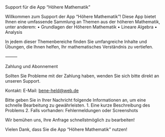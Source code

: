Support für die App “Höhere Mathematik”

Willkommen zum Support der App “Höhere Mathematik”! Diese App bietet Ihnen eine umfassende Sammlung an Themen aus der höheren Mathematik, unter anderem:
	•	Grundlagen der Höheren Mathematik
	•	Lineare Algebra
	•	Analysis

In jedem dieser Themenbereiche finden Sie umfangreiche Inhalte und Übungen, die Ihnen helfen, Ihr mathematisches Verständnis zu vertiefen.

⸻

Zahlung und Abonnement

Sollten Sie Probleme mit der Zahlung haben, wenden Sie sich bitte direkt an unseren Support.

Kontakt:
E-Mail: bene-held@web.de

Bitte geben Sie in Ihrer Nachricht folgende Informationen an, um eine schnelle Bearbeitung zu gewährleisten.
	1.	Eine kurze Beschreibung des Problems
	2.	Falls vorhanden: Fehlermeldungen oder Screenshots

Wir bemühen uns, Ihre Anfrage schnellstmöglich zu bearbeiten!

Vielen Dank, dass Sie die App “Höhere Mathematik” nutzen!
